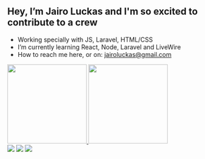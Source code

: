 ## Hey, I’m Jairo Luckas and I'm so excited to contribute to a crew
- Working specially with JS, Laravel, HTML/CSS
- I’m currently learning React, Node, Laravel and LiveWire
- How to reach me here, or on: jairoluckas@gmail.com

<div>
  <a href="https://github.com/J-Luckas"/>
  <img height="180em" src="https://github-readme-stats.vercel.app/api?username=J-Luckas&show_owner=true&show_icons=true&theme=github_dark&include_all_commits=true&count_private=true"/>
  <img height="180em" src="https://github-readme-stats.vercel.app/api/top-langs/?username=J-Luckas&layout=compact&langs_count=16&theme=github_dark"/>
</div>

<div>
   <a href="mailto:jairoluckas@gmail.com"><img src="https://img.shields.io/badge/Gmail-D14836?style=for-the-badge&logo=gmail&logoColor=white" target-"_blank"></a>
  <a href="https://www.facebook.com/jairoluckas/" target-"_blank"><img src="https://img.shields.io/badge/Facebook-1877F2?style=for-the-badge&logo=facebook&logoColor=white" target-"_blank"></a>
  <a href="https://www.linkedin.com/in/jairo-luckas/" target-"_blank"><img src="https://img.shields.io/badge/LinkedIn-0077B5?style=for-the-badge&logo=linkedin&logoColor=white" target-"_blank"></a>
</div>
